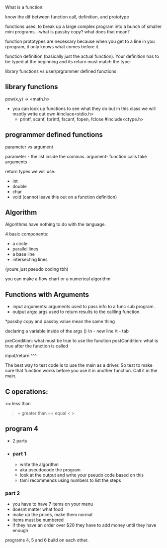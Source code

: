 What is a function:

know the dif between function call, definition, and prototype

functions uses: to break up a large complex program into a bunch of smaller mini programs. 
-what is passby copy? what does that mean? 

function prototypes are necessary because when you get to a line in you rprogram, it only knows what comes before it. 


function definition (basically just the actual function). Your definition has to be typed at the beginning and its return must match the type. 

library functions vs user/prgrammer defined functions 

## library functions
pow(x,y) -> <math.h>
- you can look up functions to see what they do but in this class we will msotly write out own
#incluce<stdio.h>
  - printf, scanf, fprintf, fscanf, fopen, fclose
#include<ctype.h>

## programmer defined functions 

parameter vs argument

parameter - the list inside the commas. 
argument- function calls take arguments 

return types we will use: 
- int
- double
- char
- void (cannot leave this out on a function definition)

## Algorithm 
Algorithms have nothing to do with the language.

4 basic components: 
- a circle
- parallel lines
- a base line
- intersecting lines

(youre just pseudo coding tbh)

you can make a flow chart or a numerical algorithm

## Functions with Arguments

- input arguments: arguments used to pass info to a func sub program.
- output args: args used to return results to the callling function.

*passby copy and passby value mean the same thing

declaring a variable inside of the args ()
\n - new line 
\t - tab 


preCondition: what must be true to use the function
postCondition: what is true after the function is called


input/return ^^^ 

The best way to test code is to use the main as a driver. So test to make sure that function works before you use it in another function. Call it in the main.

## C operations:
<= less than
>= greater than
== equal 
< > 

## program 4
- 2 parts
- ### part 1
  - write the algorithm
  - aka pseudocode the program
  - look at the output and write your pseudo code based on this
  - tami recommends using numbers to list the steps

### part 2
- you have to have 7 items on your menu
- doesnt matter what food
- make up the prices, make them normal
- items must be numbered
- if they have an order over $20 they have to add money until they have enough

 programs 4, 5 and 6 build on each other. 